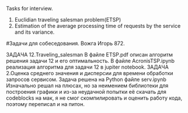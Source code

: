 Tasks for interview.
1) Euclidian traveling salesman problem(ETSP)
2) Estimation of the average processing time of requests by the service and its variance.

#Задачи для собеседования. Вожга Игорь 872.

ЗАДАЧА 12.Traveling_salesman
В файле ETSP.pdf описан алгоритм решения задачи 12 и его оптимальность.
В файле AcronisTSP.ipynb реализация алгоритма для задачи 12 в jupiter notebook.
ЗАДАЧА 2.Оценка среднего значения и дисперсии для времени обработки запросов сервисом. 
Задача решена на Python файле serv.ipynb 
Изначально решал на плюсах, но за неимением библиотеки для построения графики и из-за неудачной попытки её скачать для codeblocks на мак, я не смог скомпилировать и оценить работу кода, поэтому переписал и на питон.

